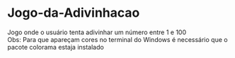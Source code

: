 # Jogo-da-Adivinhacao
Jogo onde o usuário tenta adivinhar um número entre 1 e 100 <br>
Obs: Para que apareçam cores no terminal do Windows é necessário que o pacote colorama estaja instalado
